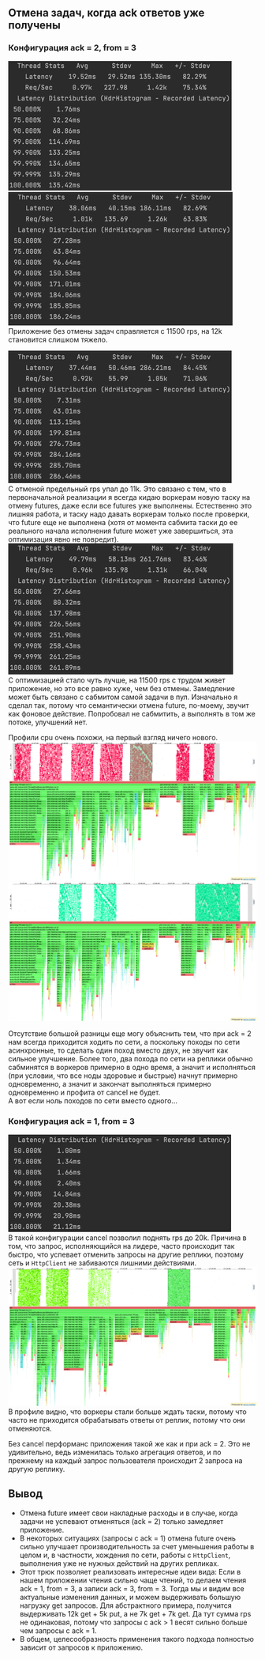 ## Отмена задач, когда ack ответов уже получены

### Конфигурация ack = 2, from = 3
![](no_cancel_11.5k.png)  
![](no_cancel_12k.png)  
Приложение без отмены задач справляется с 11500 rps, на 12k становится слишком тяжело.  

![](cancel_11k.png)  
С отменой предельный rps упал до 11k. Это связано с тем, что в первоначальной реализации я всегда кидаю воркерам новую таску на отмену futures, даже если все futures уже выполнены. Естественно это лишняя работа, и таску надо давать воркерам только после проверки, что future еще не выполнена (хотя от момента сабмита таски до ее реального начала исполнения future может уже завершиться, эта оптимизация явно не повредит).
![](cancel1_11.5k.png)  
С оптимизацией стало чуть лучше, на 11500 rps с трудом живет приложение, но это все равно хуже, чем без отмены. Замедление может быть связано с сабмитом самой задачи в пул. Изначально я сделал так, потому что семантически отмена future, по-моему, звучит как фоновое действие. Попробовал не сабмитить, а выполнять в том же потоке, улучшений нет.   

Профили cpu очень похожи, на первый взгляд ничего нового.  
![](no_cancel_report.png)  
![](cancel_report.png)  

Отсутствие большой разницы еще могу объяснить тем, что при ack = 2 нам всегда приходится ходить по сети, а поскольку походы по сети асинхронные, то сделать один поход вместо двух, не звучит как сильное улучшение. Более того, два похода по сети на реплики обычно сабминятся в воркеров примерно в одно время, а значит и исполняться (при условии, что все ноды здоровые и быстрые) начнут примерно одновременно, а значит и закончат выполняться примерно одновременно и профита от cancel не будет.   
А вот если ноль походов по сети вместо одного...  

### Конфигурация ack = 1, from = 3
![](cancel_1ack_20k.png)  
В такой конфигурации cancel позволил поднять rps до 20k. Причина в том, что запрос, исполняющийся на лидере, часто происходит так быстро, что успевает отменить запросы на другие реплики, поэтому сеть и `HttpClient` не забиваются лишними действиями.  
![](cancel_1ack_profile.png)
В профиле видно, что воркеры стали больше ждать таски, потому что часто не приходится обрабатывать ответы от реплик, потому что они отменяются.  

Без cancel перформанс приложения такой же как и при ack = 2. Это не удивительно, ведь изменилась только агрегация ответов, и по прежнему на каждый запрос пользователя происходит 2 запроса на другую реплику.

## Вывод
* Отмена future имеет свои накладные расходы и в случае, когда задачи не успевают отменяться (ack = 2) только замедляет приложение.
* В некоторых ситуациях (запросы с ack = 1) отмена future очень сильно улучшает производительность за счет уменьшения работы в целом и, в частности, хождения по сети, работы с `HttpClient`, выполнения уже не нужных действий на других репликах.
* Этот трюк позволяет реализовать интересные идеи вида: Если в нашем приложении чтения сильно чаще чтений, то делаем чтения ack = 1, from = 3, а записи ack = 3, from = 3. Тогда мы и видим все актуальные изменения данных, и можем выдерживать большую нагрузку get запросов. Для абстрактного примера, получится выдерживать 12k get + 5k put, а не 7k get + 7k get. Да тут сумма rps не одинаковая, потому что запросы с ack > 1 весят сильно больше чем запросы с ack = 1.
* В общем, целесообразность применения такого подхода полностью зависит от запросов к приложению.